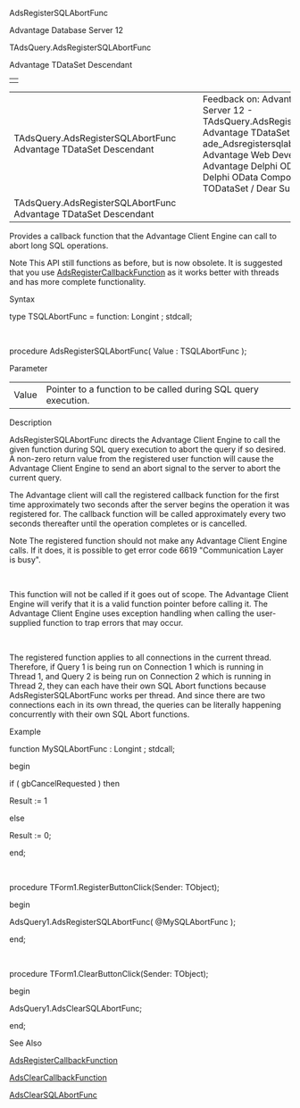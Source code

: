AdsRegisterSQLAbortFunc




Advantage Database Server 12  

TAdsQuery.AdsRegisterSQLAbortFunc

Advantage TDataSet Descendant

|  |
| --- |
|  |

|  |  |  |  |  |
| --- | --- | --- | --- | --- |
| TAdsQuery.AdsRegisterSQLAbortFunc  Advantage TDataSet Descendant |  |  | Feedback on: Advantage Database Server 12 - TAdsQuery.AdsRegisterSQLAbortFunc Advantage TDataSet Descendant ade\_Adsregistersqlabortfunc Advantage Web Development > Advantage Delphi OData Client > Delphi OData Components > TODataSet / Dear Support Staff, |  |
| TAdsQuery.AdsRegisterSQLAbortFunc  Advantage TDataSet Descendant |  |  |  |  |

Provides a callback function that the Advantage Client Engine can call to abort long SQL operations.

Note This API still functions as before, but is now obsolete. It is suggested that you use [AdsRegisterCallbackFunction](ade_adsregistercallbackfunction.htm) as it works better with threads and has more complete functionality.

Syntax

type TSQLAbortFunc = function: Longint ; stdcall;

 

procedure AdsRegisterSQLAbortFunc( Value : TSQLAbortFunc );

Parameter

|  |  |
| --- | --- |
| Value | Pointer to a function to be called during SQL query execution. |

Description

AdsRegisterSQLAbortFunc directs the Advantage Client Engine to call the given function during SQL query execution to abort the query if so desired. A non-zero return value from the registered user function will cause the Advantage Client Engine to send an abort signal to the server to abort the current query.

The Advantage client will call the registered callback function for the first time approximately two seconds after the server begins the operation it was registered for. The callback function will be called approximately every two seconds thereafter until the operation completes or is cancelled.

Note The registered function should not make any Advantage Client Engine calls. If it does, it is possible to get error code 6619 "Communication Layer is busy".

 

This function will not be called if it goes out of scope. The Advantage Client Engine will verify that it is a valid function pointer before calling it. The Advantage Client Engine uses exception handling when calling the user-supplied function to trap errors that may occur.

 

The registered function applies to all connections in the current thread. Therefore, if Query 1 is being run on Connection 1 which is running in Thread 1, and Query 2 is being run on Connection 2 which is running in Thread 2, they can each have their own SQL Abort functions because AdsRegisterSQLAbortFunc works per thread. And since there are two connections each in its own thread, the queries can be literally happening concurrently with their own SQL Abort functions.

Example

function MySQLAbortFunc : Longint ; stdcall;

begin

if ( gbCancelRequested ) then

Result := 1

else

Result := 0;

end;

 

procedure TForm1.RegisterButtonClick(Sender: TObject);

begin

AdsQuery1.AdsRegisterSQLAbortFunc( @MySQLAbortFunc );

end;

 

procedure TForm1.ClearButtonClick(Sender: TObject);

begin

AdsQuery1.AdsClearSQLAbortFunc;

end;

See Also

[AdsRegisterCallbackFunction](ade_adsregistercallbackfunction.htm)

[AdsClearCallbackFunction](ade_adsclearcallbackfunction.htm)

[AdsClearSQLAbortFunc](ade_adsclearsqlabortfunc.htm)